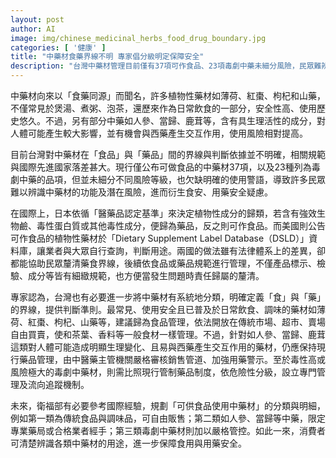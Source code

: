 ```yaml
---
layout: post
author: AI
image: img/chinese_medicinal_herbs_food_drug_boundary.jpg
categories: [ '健康' ]
title: "中藥材食藥界線不明 專家倡分級明定保障安全"
description: "台灣中藥材管理目前僅有37項可作食品、23項毒劇中藥未細分風險，民眾難辨功能與潛在風險，恐衍生食安疑慮。日本、美國設分級規範，界定植物性藥材用途。專家建議應依國際經驗，將安全藥材如薄荷、紅棗、枸杞歸食品管理，人參、當歸等具生理活性者列藥品，毒劇藥材則嚴格分級管制，釐清責任、保障食用及用藥安全。"
---
```

中藥材向來以「食藥同源」而聞名，許多植物性藥材如薄荷、紅棗、枸杞和山藥，不僅常見於煲湯、煮粥、泡茶，還歷來作為日常飲食的一部分，安全性高、使用歷史悠久。不過，另有部分中藥如人參、當歸、鹿茸等，含有具生理活性的成分，對人體可能產生較大影響，並有機會與西藥產生交互作用，使用風險相對提高。

目前台灣對中藥材在「食品」與「藥品」間的界線與判斷依據並不明確，相關規範與國際先進國家落差甚大。現行僅公布可做食品的中藥材37項，以及23種列為毒劇中藥的品項，但並未細分不同風險等級，也欠缺明確的使用警語，導致許多民眾難以辨識中藥材的功能及潛在風險，進而衍生食安、用藥安全疑慮。

在國際上，日本依循「醫藥品認定基準」來決定植物性成分的歸類，若含有強效生物鹼、毒性蛋白質或其他毒性成分，便歸為藥品，反之則可作食品。而美國則公告可作食品的植物性藥材於「Dietary Supplement Label Database（DSLD）」資料庫，讓業者與大眾自行查詢，判斷用途。兩國的做法雖有法律體系上的差異，卻都能協助民眾釐清藥食界線，後續依食品或藥品規範進行管理，不僅產品標示、檢驗、成分等皆有細緻規範，也方便當發生問題時責任歸屬的釐清。

專家認為，台灣也有必要進一步將中藥材有系統地分類，明確定義「食」與「藥」的界線，提供判斷準則。最常見、使用安全且已普及於日常飲食、調味的藥材如薄荷、紅棗、枸杞、山藥等，建議歸為食品管理，依法開放在傳統市場、超市、賣場自由買賣，使和茶葉、香料等一般食材一樣管理。不過，針對如人參、當歸、鹿茸這類對人體可能造成明顯生理變化、且易與西藥產生交互作用的藥材，仍應保持現行藥品管理，由中醫藥主管機關嚴格審核銷售管道、加強用藥警示。至於毒性高或風險極大的毒劇中藥材，則需比照現行管制藥品制度，依危險性分級，設立專門管理及流向追蹤機制。

未來，衛福部有必要參考國際經驗，規劃「可供食品使用中藥材」的分類與明細，例如第一類為傳統食品與調味品，可自由販售；第二類如人參、當歸等中藥，限定專業藥局或合格業者經手；第三類毒劇中藥材則加以嚴格管控。如此一來，消費者可清楚辨識各類中藥材的用途，進一步保障食用與用藥安全。